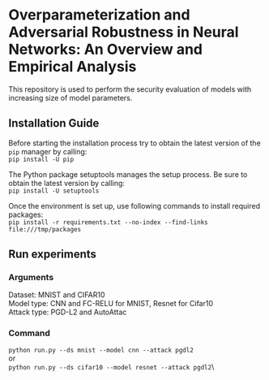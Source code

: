 # Overparameterization and Adversarial Robustness in Neural Networks: An Overview and Empirical Analysis

This repository is used to perform the security evaluation of models with increasing size of model parameters. 


## Installation Guide

Before starting the installation process try to obtain the latest version of the `pip` manager by calling:\
`pip install -U pip`

The Python package setuptools manages the setup process. Be sure to obtain the latest version by calling: \
`pip install -U setuptools`

Once the environment is set up, use following commands to install required packages:\
`pip install -r requirements.txt --no-index --find-links file:///tmp/packages`

## Run experiments

### Arguments
Dataset: MNIST and CIFAR10\
Model type: CNN and FC-RELU for MNIST, Resnet for Cifar10\
Attack type: PGD-L2 and AutoAttac

### Command
`python run.py --ds mnist --model cnn --attack pgdl2`\
or \
`python run.py --ds cifar10 --model resnet --attack pgdl2`\
